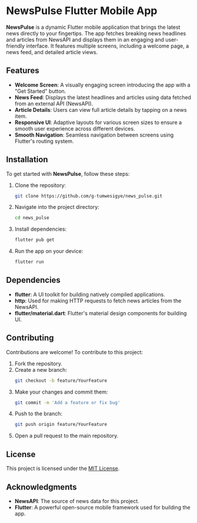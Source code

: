# NewsPulse Flutter Mobile App

**NewsPulse** is a dynamic Flutter mobile application that brings the latest news directly to your fingertips. The app fetches breaking news headlines and articles from NewsAPI and displays them in an engaging and user-friendly interface. It features multiple screens, including a welcome page, a news feed, and detailed article views.

## Features

- **Welcome Screen**: A visually engaging screen introducing the app with a "Get Started" button.
- **News Feed**: Displays the latest headlines and articles using data fetched from an external API (NewsAPI).
- **Article Details**: Users can view full article details by tapping on a news item.
- **Responsive UI**: Adaptive layouts for various screen sizes to ensure a smooth user experience across different devices.
- **Smooth Navigation**: Seamless navigation between screens using Flutter's routing system.

## Installation

To get started with **NewsPulse**, follow these steps:

1. Clone the repository:
    ```bash
    git clone https://github.com/g-tumwesigye/news_pulse.git
    ```
2. Navigate into the project directory:
    ```bash
    cd news_pulse
    ```
3. Install dependencies:
    ```bash
    flutter pub get
    ```

4. Run the app on your device:
    ```bash
    flutter run
    ```

## Dependencies

- **flutter**: A UI toolkit for building natively compiled applications.
- **http**: Used for making HTTP requests to fetch news articles from the NewsAPI.
- **flutter/material.dart**: Flutter's material design components for building UI.

## Contributing

Contributions are welcome! To contribute to this project:

1. Fork the repository.
2. Create a new branch:  
    ```bash
    git checkout -b feature/YourFeature
    ```
3. Make your changes and commit them:
    ```bash
    git commit -m 'Add a feature or fix bug'
    ```
4. Push to the branch:
    ```bash
    git push origin feature/YourFeature
    ```
5. Open a pull request to the main repository.

## License

This project is licensed under the [MIT License](LICENSE).

## Acknowledgments

- **NewsAPI**: The source of news data for this project.
- **Flutter**: A powerful open-source mobile framework used for building the app.


